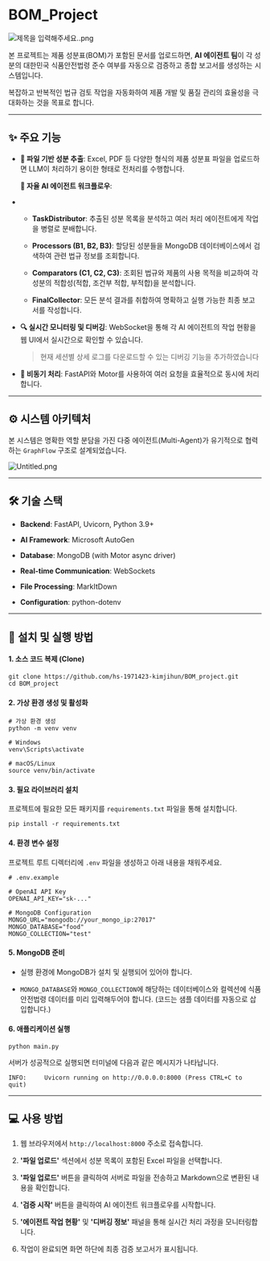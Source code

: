 # BOM_Project



<img src="file:///C:/Users/kimda/Downloads/제목을%20입력해주세요..png" title="" alt="제목을 입력해주세요..png" data-align="center">



본 프로젝트는 제품 성분표(BOM)가 포함된 문서를 업로드하면,  **AI 에이전트 팀**이 각 성분의 대한민국 식품안전법령 준수 여부를 자동으로 검증하고 종합 보고서를 생성하는 시스템입니다.

복잡하고 반복적인 법규 검토 작업을 자동화하여 제품 개발 및 품질 관리의 효율성을 극대화하는 것을 목표로 합니다.

---

## ✨ 주요 기능

- **📄 파일 기반 성분 추출**: Excel, PDF 등 다양한 형식의 제품 성분표 파일을 업로드하면 LLM이 처리하기 용이한 형태로 전처리를 수행합니다.
  
  **🤖 자율 AI 에이전트 워크플로우**:

- - **TaskDistributor**: 추출된 성분 목록을 분석하고 여러 처리 에이전트에게 작업을 병렬로 분배합니다.
  
  - **Processors (B1, B2, B3)**: 할당된 성분들을 MongoDB 데이터베이스에서 검색하여 관련 법규 정보를 조회합니다.
  
  - **Comparators (C1, C2, C3)**: 조회된 법규와 제품의 사용 목적을 비교하여 각 성분의 적합성(적합, 조건부 적합, 부적합)을 분석합니다.
  
  - **FinalCollector**: 모든 분석 결과를 취합하여 명확하고 실행 가능한 최종 보고서를 작성합니다.

- **🔍 실시간 모니터링 및 디버깅**: WebSocket을 통해 각 AI 에이전트의 작업 현황을 웹 UI에서 실시간으로 확인할 수 있습니다. 
  
  > 현재 세션별 상세 로그를 다운로드할 수 있는 디버깅 기능을 추가하였습니다

- **🚀 비동기 처리**: FastAPI와 Motor를 사용하여 여러 요청을 효율적으로 동시에 처리합니다.

---

## ⚙️ 시스템 아키텍처

본 시스템은 명확한 역할 분담을 가진 다중 에이전트(Multi-Agent)가 유기적으로 협력하는 `GraphFlow` 구조로 설계되었습니다.

<img src="file:///C:/Users/kimda/Downloads/Untitled.png" title="" alt="Untitled.png" data-align="center">

---

## 🛠️ 기술 스택

- **Backend**: FastAPI, Uvicorn, Python 3.9+

- **AI Framework**: Microsoft AutoGen

- **Database**: MongoDB (with Motor async driver)

- **Real-time Communication**: WebSockets

- **File Processing**: MarkItDown

- **Configuration**: python-dotenv

---

## 🚀 설치 및 실행 방법

#### 1. 소스 코드 복제 (Clone)

```
git clone https://github.com/hs-1971423-kimjihun/BOM_project.git
cd BOM_project
```

#### 2. 가상 환경 생성 및 활성화

```
# 가상 환경 생성
python -m venv venv

# Windows
venv\Scripts\activate

# macOS/Linux
source venv/bin/activate
```

#### 3. 필요 라이브러리 설치

프로젝트에 필요한 모든 패키지를 `requirements.txt` 파일을 통해 설치합니다.

```
pip install -r requirements.txt
```

#### 4. 환경 변수 설정

프로젝트 루트 디렉터리에 `.env` 파일을 생성하고 아래 내용을 채워주세요.

```
# .env.example

# OpenAI API Key
OPENAI_API_KEY="sk-..."

# MongoDB Configuration
MONGO_URL="mongodb://your_mongo_ip:27017"
MONGO_DATABASE="food"
MONGO_COLLECTION="test"
```

#### 5. MongoDB 준비

- 실행 환경에 MongoDB가 설치 및 실행되어 있어야 합니다.

- `MONGO_DATABASE`와 `MONGO_COLLECTION`에 해당하는 데이터베이스와 컬렉션에 식품안전법령 데이터를 미리 입력해두어야 합니다. (코드는 샘플 데이터를 자동으로 삽입합니다.)

#### 6. 애플리케이션 실행

```
python main.py
```

서버가 성공적으로 실행되면 터미널에 다음과 같은 메시지가 나타납니다.

```
INFO:     Uvicorn running on http://0.0.0.0:8000 (Press CTRL+C to quit)
```

---

## 💻 사용 방법

1. 웹 브라우저에서 `http://localhost:8000` 주소로 접속합니다.

2. **'파일 업로드'** 섹션에서 성분 목록이 포함된 Excel 파일을 선택합니다.

3. **'파일 업로드'** 버튼을 클릭하여 서버로 파일을 전송하고 Markdown으로 변환된 내용을 확인합니다.

4. **'검증 시작'** 버튼을 클릭하여 AI 에이전트 워크플로우를 시작합니다.

5. **'에이전트 작업 현황'** 및 **'디버깅 정보'** 패널을 통해 실시간 처리 과정을 모니터링합니다.

6. 작업이 완료되면 화면 하단에 최종 검증 보고서가 표시됩니다.
